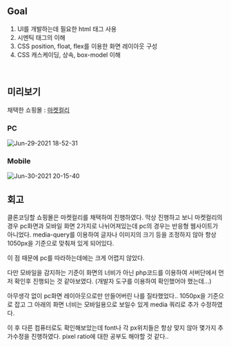 ## Goal
1. UI를 개발하는데 필요한 html 태그 사용
2. 시멘틱 태그의 이해
3. CSS position, float, flex를 이용한 화면 레이아웃 구성
4. CSS 캐스케이딩, 상속, box-model 이해

<br>

## 미리보기 

채택한 쇼핑몰 : [마켓컬리](https://www.kurly.com/m2/index.php)

### PC
![Jun-29-2021 18-52-31](https://user-images.githubusercontent.com/38929712/123777572-4d51b480-d90b-11eb-90d6-f17704383b53.gif)

### Mobile
![Jun-30-2021 20-15-40](https://user-images.githubusercontent.com/38929712/123951716-0ed9f980-d9e0-11eb-96dc-69b83ea23165.gif)



## 회고
클론코딩할 쇼핑몰은 마켓컬리를 채택하여 진행하였다.
막상 진행하고 보니 마켓컬리의 경우 pc화면과 모바일 화면 2가지로 나뉘어져있는데 pc의 경우는 반응형 웹사이트가 아니었다. media-query를 이용하여 글자나 이미지의 크기 등을 조정하지 않아 항상 1050px을 기준으로 맞춰져 있게 되어있다. 

이 점 때문에 pc를 따라하는데에는 크게 어렵지 않았다.

다만 모바일을 감지하는 기준이 화면의 너비가 아닌 php코드를 이용하여 서버단에서 먼저 확인후 진행되는 것 같아보였다. (개발자 도구를 이용하여 확인했어야 했는데...)

아무생각 없이 pc화면 레이아웃으로만 만들어버린 나를 질타했었다..
1050px을 기준으로 잡고 그 아래의 화면 너비는 모바일용으로 보일수 있게 media 쿼리로 추가 수정하였다.

이 후 다른 컴퓨터로도 확인해보았는데 font나 각 px위치들은 항상 맞지 않아 몇가지 추가수정을 진행하였다. pixel ratio에 대한 공부도 해야할 것 같다..